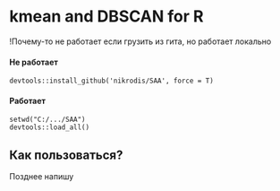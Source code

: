# kmean and DBSCAN for R

!Почему-то не работает если грузить из гита, но работает локально
 
 #### Не работает
    devtools::install_github('nikrodis/SAA', force = T)
 #### Работает
    setwd("C:/.../SAA") 
    devtools::load_all()
## Как пользоваться?

Позднее напишу
